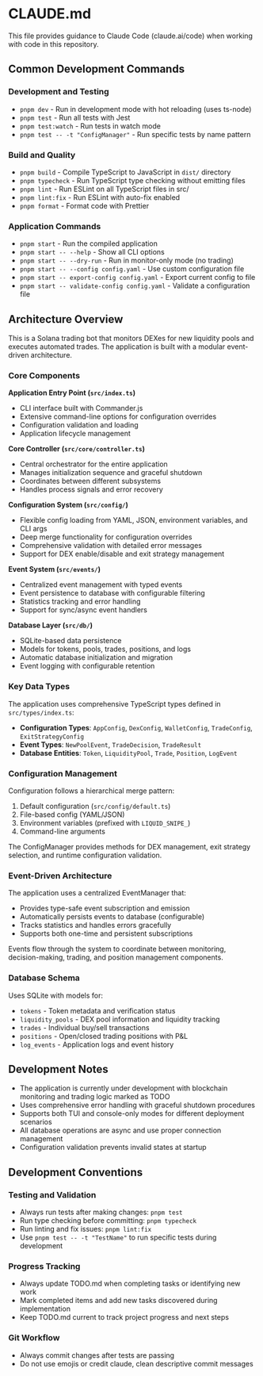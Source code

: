 # CLAUDE.md

This file provides guidance to Claude Code (claude.ai/code) when working with code in this repository.

## Common Development Commands

### Development and Testing
- `pnpm dev` - Run in development mode with hot reloading (uses ts-node)
- `pnpm test` - Run all tests with Jest
- `pnpm test:watch` - Run tests in watch mode
- `pnpm test -- -t "ConfigManager"` - Run specific tests by name pattern

### Build and Quality
- `pnpm build` - Compile TypeScript to JavaScript in `dist/` directory
- `pnpm typecheck` - Run TypeScript type checking without emitting files
- `pnpm lint` - Run ESLint on all TypeScript files in src/
- `pnpm lint:fix` - Run ESLint with auto-fix enabled
- `pnpm format` - Format code with Prettier

### Application Commands
- `pnpm start` - Run the compiled application
- `pnpm start -- --help` - Show all CLI options
- `pnpm start -- --dry-run` - Run in monitor-only mode (no trading)
- `pnpm start -- --config config.yaml` - Use custom configuration file
- `pnpm start -- export-config config.yaml` - Export current config to file
- `pnpm start -- validate-config config.yaml` - Validate a configuration file

## Architecture Overview

This is a Solana trading bot that monitors DEXes for new liquidity pools and executes automated trades. The application is built with a modular event-driven architecture.

### Core Components

**Application Entry Point (`src/index.ts`)**
- CLI interface built with Commander.js
- Extensive command-line options for configuration overrides
- Configuration validation and loading
- Application lifecycle management

**Core Controller (`src/core/controller.ts`)**
- Central orchestrator for the entire application
- Manages initialization sequence and graceful shutdown
- Coordinates between different subsystems
- Handles process signals and error recovery

**Configuration System (`src/config/`)**
- Flexible config loading from YAML, JSON, environment variables, and CLI args
- Deep merge functionality for configuration overrides
- Comprehensive validation with detailed error messages
- Support for DEX enable/disable and exit strategy management

**Event System (`src/events/`)**
- Centralized event management with typed events
- Event persistence to database with configurable filtering
- Statistics tracking and error handling
- Support for sync/async event handlers

**Database Layer (`src/db/`)**
- SQLite-based data persistence
- Models for tokens, pools, trades, positions, and logs
- Automatic database initialization and migration
- Event logging with configurable retention

### Key Data Types

The application uses comprehensive TypeScript types defined in `src/types/index.ts`:

- **Configuration Types**: `AppConfig`, `DexConfig`, `WalletConfig`, `TradeConfig`, `ExitStrategyConfig`
- **Event Types**: `NewPoolEvent`, `TradeDecision`, `TradeResult`
- **Database Entities**: `Token`, `LiquidityPool`, `Trade`, `Position`, `LogEvent`

### Configuration Management

Configuration follows a hierarchical merge pattern:
1. Default configuration (`src/config/default.ts`)
2. File-based config (YAML/JSON)
3. Environment variables (prefixed with `LIQUID_SNIPE_`)
4. Command-line arguments

The ConfigManager provides methods for DEX management, exit strategy selection, and runtime configuration validation.

### Event-Driven Architecture

The application uses a centralized EventManager that:
- Provides type-safe event subscription and emission
- Automatically persists events to database (configurable)
- Tracks statistics and handles errors gracefully
- Supports both one-time and persistent subscriptions

Events flow through the system to coordinate between monitoring, decision-making, trading, and position management components.

### Database Schema

Uses SQLite with models for:
- `tokens` - Token metadata and verification status
- `liquidity_pools` - DEX pool information and liquidity tracking
- `trades` - Individual buy/sell transactions
- `positions` - Open/closed trading positions with P&L
- `log_events` - Application logs and event history

## Development Notes

- The application is currently under development with blockchain monitoring and trading logic marked as TODO
- Uses comprehensive error handling with graceful shutdown procedures
- Supports both TUI and console-only modes for different deployment scenarios
- All database operations are async and use proper connection management
- Configuration validation prevents invalid states at startup

## Development Conventions

### Testing and Validation
- Always run tests after making changes: `pnpm test`
- Run type checking before committing: `pnpm typecheck`
- Run linting and fix issues: `pnpm lint:fix`
- Use `pnpm test -- -t "TestName"` to run specific tests during development

### Progress Tracking
- Always update TODO.md when completing tasks or identifying new work
- Mark completed items and add new tasks discovered during implementation
- Keep TODO.md current to track project progress and next steps

### Git Workflow
- Always commit changes after tests are passing
- Do not use emojis or credit claude, clean descriptive commit messages
